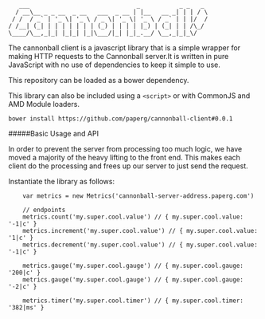       ___                              _           _ _   _ 
      / __\__ _ _ __  _ __   ___  _ __ | |__   __ _| | | / \
     / /  / _` | '_ \| '_ \ / _ \| '_ \| '_ \ / _` | | |/  /
    / /__| (_| | | | | | | | (_) | | | | |_) | (_| | | /\_/ 
    \____/\__,_|_| |_|_| |_|\___/|_| |_|_.__/ \__,_|_|_\/   
                                                        

The cannonball client is a javascript library that is a simple wrapper for
making HTTP requests to the Cannonball server.It is written in pure JavaScript
with no use of dependencies to keep it simple to use.

This repository can be loaded as a bower dependency.

This library can also be included using a `<script>` or with CommonJS and AMD
Module loaders.

```
bower install https://github.com/paperg/cannonball-client#0.0.1
```

#####Basic Usage and API

In order to prevent the server from processing too much logic, we have moved
a majority of the heavy lifting to the front end.  This makes each client do
the processing and frees up our server to just send the request.

Instantiate the library as follows:

```
	var metrics = new Metrics('cannonball-server-address.paperg.com')

	// endpoints
	metrics.count('my.super.cool.value') // { my.super.cool.value: '-1|c' }
	metrics.increment('my.super.cool.value') // { my.super.cool.value: '1|c' }
	metrics.decrement('my.super.cool.value') // { my.super.cool.value: '-1|c' }

	metrics.gauge('my.super.cool.gauge') // { my.super.cool.gauge: '200|c' }
	metrics.gauge('my.super.cool.gauge') // { my.super.cool.gauge: '-2|c' }

	metrics.timer('my.super.cool.timer') // { my.super.cool.timer: '382|ms' }
```

